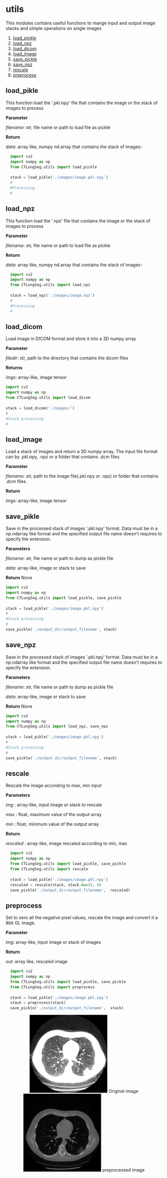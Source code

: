 # utils

This modules contains useful functions to mange input and output image stacks and simple operations on single images

1. [load_pickle](#load_pikle)
2. [load_npz](#load_npz)
3. [load_dicom](#load_dicom)
4. [load_image](#load_image)
5. [save_pickle](#save_pikle)
6. [save_npz](#save_npz)
7. [rescale](#rescale)
8. [preprocess](#preprocess)

## load_pikle

This function load the '.pkl.npy' file that contains the image or the stack of images to process

**Parameter**

  *filename*: str, file name or path to load file as pickle

**Return**

  *data*: array like, numpy nd.array that contains the stack of images-

  ```python
    import cv2
    import numpy as np
    from CTLungSeg.utils import load_pickle

    stack = load_pikle('./images/image.pkl.npy')
    #
    #Processing
    #
  ```

## load_npz

This function load the '.npz' file that contains the image or the stack of images to process

**Parameter**

  *filename*: str, file name or path to load file as pickle

**Return**

  *data*: array like, numpy nd.array that contains the stack of images-

```python
  import cv2
  import numpy as np
  from CTLungSeg.utils import load_npz

  stack = load_npz('./images/image.npz')
  #
  #Processing
  #
```

## load_dicom

Load image in DICOM format and store it into a 3D numpy array

**Parameter**

  *filedir*: str, path to the directory that contains the dicom files

**Returns**

  *imgs*: array-like, image tensor

```python
import cv2
import numpy as np
from CTLungSeg.utils import load_dicom

stack = load_dicom('./images/')
#
#Stack processing
#
```

## load_image

Load a stack of images and return a 3D numpy array. The input file format can by .pkl.npy, .npz or a folder that contains .dcm files.

**Parameter**

  *filename*: str, path to the image file(.pkl.npy or .npz) or folder that contains .dcm files.

**Return**

  *imgs*: array-like, image tensor

## save_pikle

Save in the processed stack of images '.pkl.npy' format. Data must be in a np.ndarray like format and the specified output file name doesn't requires to specify the extension.  

**Parameters**

  *filename*: str, file name or path to dump as pickle file

  *data*: array-like, image or stack to save

**Return** None

```python
import cv2
import numpy as np
from CTLungSeg.utils import load_pickle, save_pickle

stack = load_pikle('./images/image.pkl.npy')
#
#Stack processing
#
save_pickle('./output_dir/output_filename', stack)
```

## save_npz

Save in the processed stack of images '.pkl.npy' format. Data must be in a np.ndarray like format and the specified output file name doesn't requires to specify the extension.  

**Parameters**

  *filename*: str, file name or path to dump as   pickle file

  *data*: array-like, image or stack to save

**Return** None

```python
import cv2
import numpy as np
from CTLungSeg.utils import load_npz, save_npz

stack = load_pikle('./images/image.pkl.npy')
#
#Stack processing
#
save_pickle('./output_dir/output_filename', stack)
```

## rescale

Rescale the image according to max, min input

**Parameters**

  *img* : array-like, input image or stack to rescale

  *max* : float, maximum value of the output array

  *min* : float, minimum value of the output array

**Return**

  *rescaled* : array-like, image rescaled according to min, max

```python
  import cv2
  import numpy as np
  from CTLungSeg.utils import load_pickle, save_pickle
  from CTLungSeg.utils import rescale

  stack = load_pikle('./images/image.pkl.npy')
  rescaled = rescale(stack, stack.max(), 0)
  save_pickle('./output_dir/output_filename',  rescaled)
```

## preprocess

Set to zero all the negative pixel values, rescale the image and convert it a 8bit GL image.

**Parameter**

  *img*: array-like, input image or stack of images

**Return**

  *out*: array like, rescaled image

```python
  import cv2
  import numpy as np
  from CTLungSeg.utils import load_pickle, save_pickle
  from CTLungSeg.utils import preprocess

  stack = load_pikle('./images/image.pkl.npy')
  stack = preprocess(stack)
  save_pickle('./output_dir/output_filename',  stack)
```

  <p style="text-align:center;"><img src="./images/not_rescaled.png" alt="original"
  	title="original image" width="250" height="250" />
    <caption>Original image</caption>
    <img src="./images/rescaled.png" alt="ROI"
  	title="ROI" width="250" height="250" />
    <caption>preprocessed image</caption>
